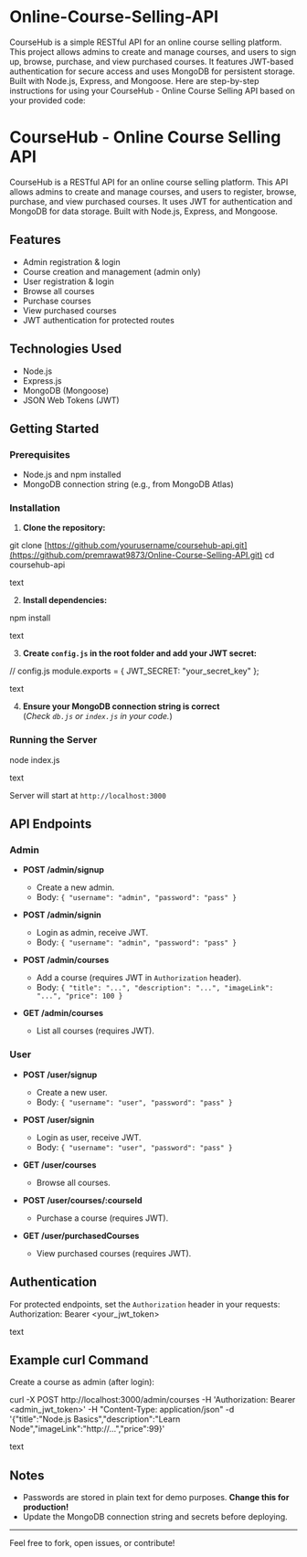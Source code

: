 # Online-Course-Selling-API
CourseHub is a simple RESTful API for an online course selling platform. This project allows admins to create and manage courses, and users to sign up, browse, purchase, and view purchased courses. It features JWT-based authentication for secure access and uses MongoDB for persistent storage. Built with Node.js, Express, and Mongoose.
Here are step-by-step instructions for using your CourseHub - Online Course Selling API based on your provided code:

# CourseHub - Online Course Selling API

CourseHub is a RESTful API for an online course selling platform. This API allows admins to create and manage courses, and users to register, browse, purchase, and view purchased courses. It uses JWT for authentication and MongoDB for data storage. Built with Node.js, Express, and Mongoose.

## Features

- Admin registration & login
- Course creation and management (admin only)
- User registration & login
- Browse all courses
- Purchase courses
- View purchased courses
- JWT authentication for protected routes

## Technologies Used

- Node.js
- Express.js
- MongoDB (Mongoose)
- JSON Web Tokens (JWT)

## Getting Started

### Prerequisites

- Node.js and npm installed
- MongoDB connection string (e.g., from MongoDB Atlas)

### Installation

1. **Clone the repository:**

git clone [https://github.com/yourusername/coursehub-api.git](https://github.com/premrawat9873/Online-Course-Selling-API.git)
cd coursehub-api

text

2. **Install dependencies:**

npm install

text

3. **Create `config.js` in the root folder and add your JWT secret:**

// config.js
module.exports = {
JWT_SECRET: "your_secret_key"
};

text

4. **Ensure your MongoDB connection string is correct**  
(_Check `db.js` or `index.js` in your code._)

### Running the Server

node index.js

text

Server will start at `http://localhost:3000`

## API Endpoints

### Admin

- **POST /admin/signup**
  - Create a new admin.
  - Body: `{ "username": "admin", "password": "pass" }`

- **POST /admin/signin**
  - Login as admin, receive JWT.
  - Body: `{ "username": "admin", "password": "pass" }`

- **POST /admin/courses**
  - Add a course (requires JWT in `Authorization` header).
  - Body: `{ "title": "...", "description": "...", "imageLink": "...", "price": 100 }`

- **GET /admin/courses**
  - List all courses (requires JWT).

### User

- **POST /user/signup**
  - Create a new user.
  - Body: `{ "username": "user", "password": "pass" }`

- **POST /user/signin**
  - Login as user, receive JWT.
  - Body: `{ "username": "user", "password": "pass" }`

- **GET /user/courses**
  - Browse all courses.

- **POST /user/courses/:courseId**
  - Purchase a course (requires JWT).

- **GET /user/purchasedCourses**
  - View purchased courses (requires JWT).

## Authentication

For protected endpoints, set the `Authorization` header in your requests:
Authorization: Bearer <your_jwt_token>

text

## Example curl Command

Create a course as admin (after login):

curl -X POST http://localhost:3000/admin/courses
-H 'Authorization: Bearer <admin_jwt_token>'
-H "Content-Type: application/json"
-d '{"title":"Node.js Basics","description":"Learn Node","imageLink":"http://...","price":99}'

text

## Notes

- Passwords are stored in plain text for demo purposes. **Change this for production!**
- Update the MongoDB connection string and secrets before deploying.

---

Feel free to fork, open issues, or contribute!
